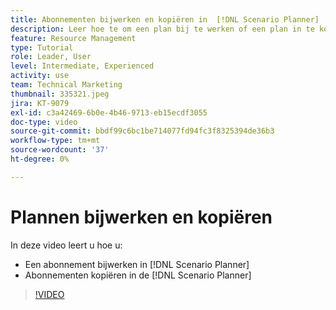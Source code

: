 ```yaml
---
title: Abonnementen bijwerken en kopiëren in  [!DNL Scenario Planner]
description: Leer hoe te om een plan bij te werken of een plan in te kopiëren  [!DNL  Workfront] [!DNL Scenario Planner].
feature: Resource Management
type: Tutorial
role: Leader, User
level: Intermediate, Experienced
activity: use
team: Technical Marketing
thumbnail: 335321.jpeg
jira: KT-9079
exl-id: c3a42469-6b0e-4b46-9713-eb15ecdf3055
doc-type: video
source-git-commit: bbdf99c6bc1be714077fd94fc3f8325394de36b3
workflow-type: tm+mt
source-wordcount: '37'
ht-degree: 0%

---
```


# Plannen bijwerken en kopiëren

In deze video leert u hoe u:

* Een abonnement bijwerken in [!DNL Scenario Planner]
* Abonnementen kopiëren in de [!DNL Scenario Planner]

>[!VIDEO](https://video.tv.adobe.com/v/335321/?quality=12&learn=on&enablevpops=1)
